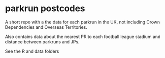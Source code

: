 # parkrun postcodes

A short repo with a the data for each parkrun in the UK, not including Crown Dependencies and Overseas Territories.

Also contains data about the nearest PR to each football league stadium and distance between parkruns and JPs.

See the R and data folders
